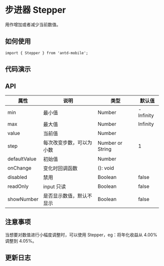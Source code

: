 # 步进器 Stepper

用作增加或者减少当前数值。

## 如何使用

```
import { Stepper } from 'antd-mobile';

```

## 代码演示


## API

|属性 | 说明 | 类型 | 默认值
|----|-----|------|------
| min     | 最小值   | Number | -Infinity        |
| max     | 最大值       | Number      | Infinity           |
| value     | 当前值       | Number      |            |
| step     | 每次改变步数，可以为小数  | Number or String      |  1      |
| defaultValue     | 初始值       | Number      |            |
| onChange     | 变化时回调函数      | (): void      |            |
| disabled     | 禁用       | Boolean      |      false      |
| readOnly     | input 只读       | Boolean      |      false      |
| showNumber  | 是否显示数值，默认不显示  | Boolean      |      false      |



## 注意事项

当想要对数值进行小幅度调整时，可以使用 Stepper，eg：将年化收益从 4.00% 调整到 4.05%。

## 更新日志
